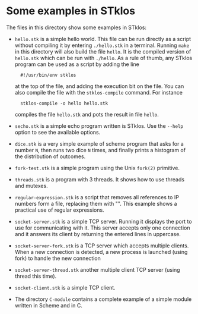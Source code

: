 # Some examples in STklos

The files in this directory show some examples in STklos:

- `hello.stk` is a simple hello world. This file can be run directly
  as a script without compiling it by entering `./hello.stk` in a
  terminal.  Running `make` in this directory will also build the file
  `hello`. It is the compiled version of `hello.stk` which can be run
  with `./hello`. As a rule of thumb, any STklos program can be used
  as a script by adding the line

        #!/usr/bin/env stklos

  at the top of the file, and adding the execution bit on the file.
  You can also compile the file with the `stklos-compile` command.
  For instance

        stklos-compile -o hello hello.stk

  compiles the file `hello.stk` and pots the result in file `hello`.

- `secho.stk` is a simple echo program written is STklos. Use the
  `--help` option to see the available options.

- `dice.stk` is a very simple example of scheme program that asks for
   a number `N`, then runs two dice `N` times, and finally prints a
   histogram of the distribution of outcomes.

- `fork-test.stk` is a simple program using the Unix `fork(2)`
  primitive.

- `threads.stk` is a program with 3 threads. It shows how to use
  threads and mutexes.

- `regular-expression.stk` is a script that removes all references to
  IP numbers form a file, replacing them with "<IP REMOVED>". This example
  shows a practical use of regular expressions.

- `socket-server.stk` is a simple TCP server. Running it displays the
  port to use for communicating with it. This server accepts only one
  connection and it answers its client by returning the entered lines
  in uppercase.

- `socket-server-fork.stk` is a TCP server which accepts multiple
  clients. When a new connection is detected, a new process is
  launched (using fork) to handle the new connection

- `socket-server-thread.stk` another multiple client TCP server (using
  thread this time).

- `socket-client.stk` is a simple TCP client.

- The directory `C-module` contains a complete example of a simple module
  written in Scheme and in C.
